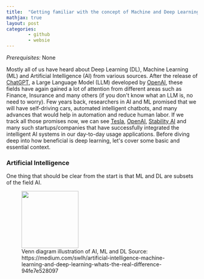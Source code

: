```yaml
---
title:  "Getting familiar with the concept of Machine and Deep Learning"
mathjax: true
layout: post
categories:
        - github
        - websie
---
```

*Prerequisites:* None

Mostly all of us have heard about Deep Learning (DL), Machine Learning (ML) and Artificial Intelligence (AI) from various sources. After the release of [ChatGPT](https://openai.com/blog/chatgpt), a Large Language Model (LLM) developed by [OpenAI], these fields have again gained a lot of attention from different areas such as Finance, Insurance and many others (if you don't know what an LLM is, no need to worry). Few years back, researchers in AI and ML promised that we will have self-driving cars, automated intelligent chatbots, and many advances that would help in automation and reduce human labor. If we track all those promises now, we can see [Tesla], [OpenAI], [Stability AI] and many such startups/companies that have successfully integrated the intelligent AI systems in our day-to-day usage applications. Before diving deep into how beneficial is deep learning, let's cover some basic and essential context. 

### Artificial Intelligence 
One thing that should be clear from the start is that ML and DL are subsets of the field AI. 
<figure>
        <img align="center" src="https://github.com/niklasbuschmann/contrast/assets/98472023/b38aa3da-6173-4044-a7c2-b520dff3031c" height=150 width=150>
        <figcaption> 
                Venn diagram illustration of AI, ML and DL
                Source: https://medium.com/swlh/artificial-intelligence-machine-learning-and-deep-learning-whats-the-real-difference-94fe7e528097
        </figcaption>
</figure>

[OpenAI]: https://openai.com/
[Tesla]: https://www.tesla.com/
[Stability AI]: https://stability.ai/

